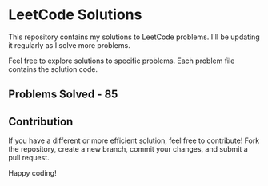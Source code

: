 # LeetCode Solutions

This repository contains my solutions to LeetCode problems. I'll be updating it regularly as I solve more problems.

Feel free to explore solutions to specific problems. Each problem file contains the solution code.

## Problems Solved - 85

## Contribution

If you have a different or more efficient solution, feel free to contribute! Fork the repository, create a new branch, commit your changes, and submit a pull request.

Happy coding!